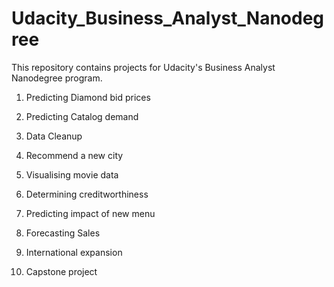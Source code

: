 # Udacity_Business_Analyst_Nanodegree

This repository contains projects for Udacity's Business Analyst Nanodegree program.

1. Predicting Diamond bid prices

2. Predicting Catalog demand

3. Data Cleanup

4. Recommend a new city

5. Visualising movie data

6. Determining creditworthiness

7. Predicting impact of new menu

8. Forecasting Sales

9. International expansion

10. Capstone project


